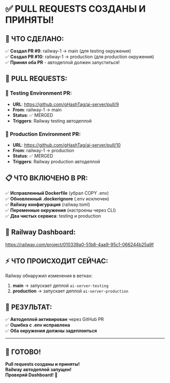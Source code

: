 # ✅ PULL REQUESTS СОЗДАНЫ И ПРИНЯТЫ!

## 🎯 **ЧТО СДЕЛАНО:**

✅ **Создал PR #9**: railway-1 → main (для testing окружения)  
✅ **Создал PR #10**: railway-1 → production (для production окружения)  
✅ **Принял оба PR** - автодеплой должен запуститься!  

## 🔗 **PULL REQUESTS:**

### 🧪 **Testing Environment PR:**
- **URL**: https://github.com/gHashTag/ai-server/pull/9
- **From**: railway-1 → main  
- **Status**: ✅ MERGED
- **Triggers**: Railway testing автодеплой

### 🚀 **Production Environment PR:**  
- **URL**: https://github.com/gHashTag/ai-server/pull/10
- **From**: railway-1 → production
- **Status**: ✅ MERGED  
- **Triggers**: Railway production автодеплой

## 📋 **ЧТО ВКЛЮЧЕНО В PR:**

✅ **Исправленный Dockerfile** (убрал COPY .env)  
✅ **Обновленный .dockerignore** (.env исключен)  
✅ **Railway конфигурация** (railway.toml)  
✅ **Переменные окружения** (настроены через CLI)  
✅ **Два чистых сервиса**: testing и production  

## 🚄 **Railway Dashboard:**
https://railway.com/project/010339a0-51b8-4aa9-95c1-066244b25a9f

## ⚡ **ЧТО ПРОИСХОДИТ СЕЙЧАС:**

Railway обнаружил изменения в ветках:
1. **main** → запускает деплой `ai-server-testing`
2. **production** → запускает деплой `ai-server-production`

## 🎯 **РЕЗУЛЬТАТ:**

✅ **Автодеплой активирован** через GitHub PR  
✅ **Ошибка с .env исправлена**  
✅ **Оба окружения должны задеплоиться**  

---

## 🎉 **ГОТОВО!**

**Pull requests созданы и приняты!**  
**Railway автодеплой запущен!**  
**Проверяй Dashboard! 🚀**